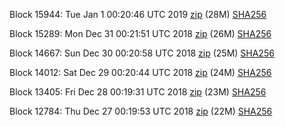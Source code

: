 Block 15944: Tue Jan  1 00:20:46 UTC 2019 [zip](https://dash-bootstrap.ams3.digitaloceanspaces.com/testnet/2019-01-01/bootstrap.dat.zip) (28M) [SHA256](https://dash-bootstrap.ams3.digitaloceanspaces.com/testnet/2019-01-01/sha256.txt)

Block 15289: Mon Dec 31 00:21:51 UTC 2018 [zip](https://dash-bootstrap.ams3.digitaloceanspaces.com/testnet/2018-12-31/bootstrap.dat.zip) (26M) [SHA256](https://dash-bootstrap.ams3.digitaloceanspaces.com/testnet/2018-12-31/sha256.txt)

Block 14667: Sun Dec 30 00:20:58 UTC 2018 [zip](https://dash-bootstrap.ams3.digitaloceanspaces.com/testnet/2018-12-30/bootstrap.dat.zip) (25M) [SHA256](https://dash-bootstrap.ams3.digitaloceanspaces.com/testnet/2018-12-30/sha256.txt)

Block 14012: Sat Dec 29 00:20:44 UTC 2018 [zip](https://dash-bootstrap.ams3.digitaloceanspaces.com/testnet/2018-12-29/bootstrap.dat.zip) (24M) [SHA256](https://dash-bootstrap.ams3.digitaloceanspaces.com/testnet/2018-12-29/sha256.txt)

Block 13405: Fri Dec 28 00:19:31 UTC 2018 [zip](https://dash-bootstrap.ams3.digitaloceanspaces.com/testnet/2018-12-28/bootstrap.dat.zip) (23M) [SHA256](https://dash-bootstrap.ams3.digitaloceanspaces.com/testnet/2018-12-28/sha256.txt)

Block 12784: Thu Dec 27 00:19:53 UTC 2018 [zip](https://dash-bootstrap.ams3.digitaloceanspaces.com/testnet/2018-12-27/bootstrap.dat.zip) (22M) [SHA256](https://dash-bootstrap.ams3.digitaloceanspaces.com/testnet/2018-12-27/sha256.txt)
